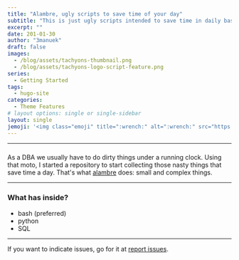 ```yaml
---
title: "Alambre, ugly scripts to save time of your day"
subtitle: "This is just ugly scripts intended to save time in daily basis."
excerpt: ""
date: 201-01-30
author: "3manuek"
draft: false
images:
  - /blog/assets/tachyons-thumbnail.png
  - /blog/assets/tachyons-logo-script-feature.png
series:
  - Getting Started
tags:
  - hugo-site
categories:
  - Theme Features
# layout options: single or single-sidebar
layout: single
jemoji: '<img class="emoji" title=":wrench:" alt=":wrench:" src="https://assets-cdn.github.com/images/icons/emoji/unicode/1f527.png" height="20" width="20" align="absmiddle">'
---
```


<!-- ![Tachyons Logo Script](/blog/assets/tachyons-logo-script-feature.png)

## [Tachyons](http://tachyons.io) is a design system that allows you to design gorgeous interfaces in the browser with little effort. -->

---

### 

As a DBA we usually have to do dirty things under a running clock. Using that moto, I started a repository
to start collecting those nasty things that save time a day. That's what [alambre](https://github.com/ayresdata/alambre) does: small and complex things.

---

### What has inside?

- bash   (preferred)
- python
- SQL

---

If you want to indicate issues, go for it at [report issues](https://github.com/ayresdata/alambre/issues).

